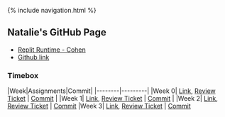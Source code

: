 {% include navigation.html %}

## Natalie's GitHub Page

- [Replit Runtime - Cohen](https://replit.com/@NatalieCohen/nataliecohengithubio-5?v=1)
- [Github link](https://replit.com/@NatalieCohen/nataliecohengithubio-5?v=1)



### Timebox 

|Week|Assignments|Commit|
|--------|---------|
|Week 0| [Link](https://nataliecohen.github.io/week0), [Review Ticket](https://github.com/nataliecohen/nataliecohen.github.io/issues/1) | [Commit](https://github.com/nataliecohen/nataliecohen.github.io/commit/592b574ad2dbe80dea60d96dfadc442349b2f7ba) |
|Week 1| [Link](https://nataliecohen.github.io/week1), [Review Ticket](https://github.com/nataliecohen/nataliecohen.github.io/issues/2) | [Commit](https://github.com/nataliecohen/nataliecohen.github.io/commit/513db2d6d110f6e39a4b9decc104211c34bf6a77) |
|Week 2| [Link](https://nataliecohen.github.io/week2), [Review Ticket](https://github.com/nataliecohen/nataliecohen.github.io/issues/3) | [Commit](https://github.com/nataliecohen/nataliecohen.github.io/commit/5e4d44113936019ed36f821960dce62a9cb324d0)
|Week 3| [Link](https://nataliecohen.github.io/datastructure), [Review Ticket](https://github.com/nataliecohen/nataliecohen.github.io/issues/4) | [Commit](https://github.com/nataliecohen/nataliecohen.github.io/commit/3bf0518377e01b0404378bdc9cb0e79e069d1a0d) 






